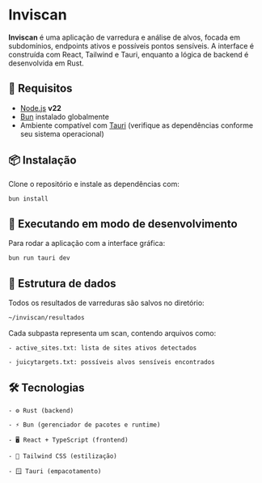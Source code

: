 # Inviscan

**Inviscan** é uma aplicação de varredura e análise de alvos, focada em subdomínios, endpoints ativos e possíveis pontos sensíveis. A interface é construída com React, Tailwind e Tauri, enquanto a lógica de backend é desenvolvida em Rust.

## 🚀 Requisitos

- [Node.js](https://nodejs.org/) **v22**
- [Bun](https://bun.sh) instalado globalmente
- Ambiente compatível com [Tauri](https://tauri.app) (verifique as dependências conforme seu sistema operacional)

## 📦 Instalação

Clone o repositório e instale as dependências com:

```bash
bun install
```

## 🧪 Executando em modo de desenvolvimento

Para rodar a aplicação com a interface gráfica:

```bash
bun run tauri dev
```

## 📁 Estrutura de dados

Todos os resultados de varreduras são salvos no diretório:

```bash
~/inviscan/resultados
```

Cada subpasta representa um scan, contendo arquivos como:

    - active_sites.txt: lista de sites ativos detectados

    - juicytargets.txt: possíveis alvos sensíveis encontrados

## 🛠 Tecnologias

    - ⚙️ Rust (backend)

    - ⚡ Bun (gerenciador de pacotes e runtime)

    - 🖥 React + TypeScript (frontend)

    - 🎨 Tailwind CSS (estilização)

    - 🪟 Tauri (empacotamento)

